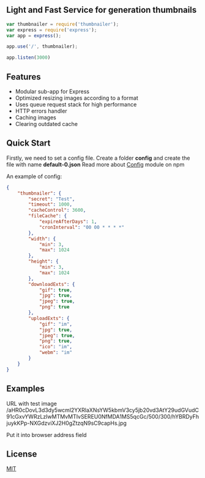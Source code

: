 ## Light and Fast Service for generation thumbnails

```js
var thumbnailer = require('thumbnailer');
var express = require('express');
var app = express();

app.use('/', thumbnailer);

app.listen(3000)
```

## Features

  * Modular sub-app for Express
  * Optimized resizing images according to a format
  * Uses queue request stack for high performance
  * HTTP errors handler
  * Caching images
  * Clearing outdated cache

## Quick Start

Firstly, we need to set a config file. Create a folder **config** and create the file with name **default-0.json**
Read more about [Config](https://www.npmjs.com/package/config) module on npm

An example of config:

```json
{
	"thumbnailer": {
		"secret": "Test",
		"timeout": 1000,
		"cacheControl": 3600,
		"fileCache": {
			"expireAfterDays": 1,
			"cronInterval": "00 00 * * * *"
		},
		"width": {
			"min": 3,
			"max": 1024
		},
		"height": {
			"min": 3,
			"max": 1024
		},
		"downloadExts": {
			"gif": true,
			"jpg": true,
			"jpeg": true,
			"png": true
		},
		"uploadExts": {
			"gif": "im",
			"jpg": true,
			"jpeg": true,
			"png": true,
			"ico": "im",
			"webm": "im"
		}
	}
}
```

## Examples

URL with test image
/aHR0cDovL3d3dy5wcml2YXRlaXNsYW5kbmV3cy5jb20vd3AtY29udGVudC91cGxvYWRzLzIwMTMvMTIvSEREU0NfMDA1MS5qcGc/500/300/hYBRDyFhjuykKPp-NXGdzviXJ2H0gZtzqN9sC9capHs.jpg

Put it into browser address field

## License

  [MIT](LICENSE)
